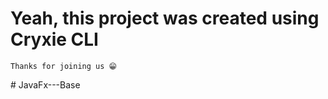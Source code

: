 # Yeah, this project was created using Cryxie CLI
    Thanks for joining us 😁
#   J a v a F x - - - B a s e  
 